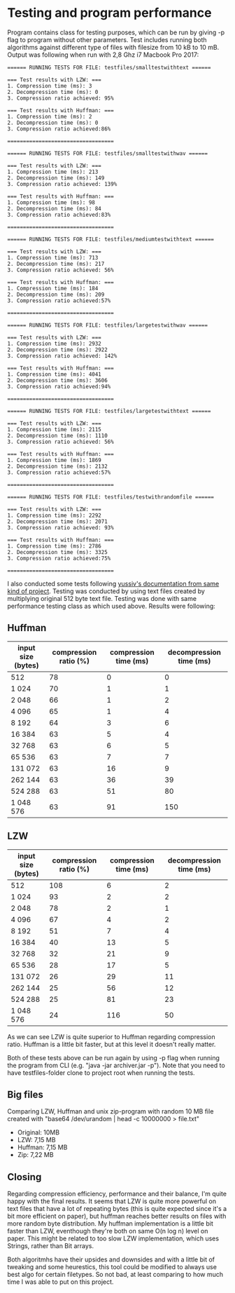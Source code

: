 # Testing and program performance

Program contains class for testing purposes, which can be run by giving -p flag to program without other parameters. Test includes running both algorithms against different type of files with filesize from 10 kB to 10 mB. Output was following when run with 2,8 Ghz i7 Macbook Pro 2017:

```
====== RUNNING TESTS FOR FILE: testfiles/smalltestwithtext ======

=== Test results with LZW: ===
1. Compression time (ms): 3
2. Decompression time (ms): 0
3. Compression ratio achieved: 95%

=== Test results with Huffman: ===
1. Compression time (ms): 2
2. Decompression time (ms): 0
3. Compression ratio achieved:86%

==================================

====== RUNNING TESTS FOR FILE: testfiles/smalltestwithwav ======

=== Test results with LZW: ===
1. Compression time (ms): 213
2. Decompression time (ms): 149
3. Compression ratio achieved: 139%

=== Test results with Huffman: ===
1. Compression time (ms): 98
2. Decompression time (ms): 84
3. Compression ratio achieved:83%

==================================

====== RUNNING TESTS FOR FILE: testfiles/mediumtestwithtext ======

=== Test results with LZW: ===
1. Compression time (ms): 713
2. Decompression time (ms): 217
3. Compression ratio achieved: 56%

=== Test results with Huffman: ===
1. Compression time (ms): 184
2. Decompression time (ms): 209
3. Compression ratio achieved:57%

==================================

====== RUNNING TESTS FOR FILE: testfiles/largetestwithwav ======

=== Test results with LZW: ===
1. Compression time (ms): 2932
2. Decompression time (ms): 2922
3. Compression ratio achieved: 142%

=== Test results with Huffman: ===
1. Compression time (ms): 4041
2. Decompression time (ms): 3606
3. Compression ratio achieved:94%

==================================

====== RUNNING TESTS FOR FILE: testfiles/largetestwithtext ======

=== Test results with LZW: ===
1. Compression time (ms): 2115
2. Decompression time (ms): 1110
3. Compression ratio achieved: 56%

=== Test results with Huffman: ===
1. Compression time (ms): 1869
2. Decompression time (ms): 2132
3. Compression ratio achieved:57%

==================================

====== RUNNING TESTS FOR FILE: testfiles/testwithrandomfile ======

=== Test results with LZW: ===
1. Compression time (ms): 2292
2. Decompression time (ms): 2071
3. Compression ratio achieved: 93%

=== Test results with Huffman: ===
1. Compression time (ms): 2786
2. Decompression time (ms): 3325
3. Compression ratio achieved:75%

==================================
```

I also conducted some tests following [yussiv's documentation from same kind of project](https://github.com/yussiv/Compress/blob/master/documentation/performance.md). Testing was conducted by using text files created by multiplying original 512 byte text file. Testing was done with same performance testing class as which used above. Results were following:

## Huffman

| input size (bytes) | compression ratio (%) | compression time (ms) | decompression time (ms) |
|---|---|---|---|
| 512 | 78 | 0 | 0 |
| 1 024 | 70 |  1  | 1 |
| 2 048 | 66 | 1 | 2 |
| 4 096 | 65 | 1 | 4 |
| 8 192 | 64 | 3 | 6 |
| 16 384 | 63 | 5 | 4 |
| 32 768 | 63 | 6 | 5 |
| 65 536 | 63 | 7 | 7 |
| 131 072 | 63 | 16 | 9 |
| 262 144 | 63 | 36 | 39 |
| 524 288 | 63 | 51 | 80 |
| 1 048 576 | 63 | 91 | 150 |

## LZW 

| input size (bytes) | compression ratio (%) | compression time (ms) | decompression time (ms) |
|---|---|---|---|
| 512 | 108 | 6 | 2 |
| 1 024 | 93 |  2  | 2 |
| 2 048 | 78 | 2 | 1 |
| 4 096 | 67 | 4 | 2 |
| 8 192 | 51 | 7 | 4 |
| 16 384 | 40 | 13 | 5 |
| 32 768 | 32 | 21 | 9 |
| 65 536 | 28 | 17 | 5 |
| 131 072 | 26 | 29 | 11 |
| 262 144 | 25 | 56 | 12 |
| 524 288 | 25 | 81 | 23  |
| 1 048 576 | 24 | 116 | 50 |


As we can see LZW is quite superior to Huffman regarding compression ratio. Huffman is a little bit faster, but at this level it doesn't really matter. 

Both of these tests above can be run again by using -p flag when running the program from CLI (e.g. "java -jar archiver.jar -p"). Note that you need to have testfiles-folder clone to project root when running the tests.

## Big files

Comparing LZW, Huffman and unix zip-program with random 10 MB file created with "base64 /dev/urandom | head -c 10000000 > file.txt"
- Original: 10MB
- LZW: 7,15 MB
- Huffman: 7,15 MB
- Zip: 7,22 MB

## Closing

Regarding compression efficiency, performance and their balance, I'm quite happy with the final results. It seems that LZW is quite more powerful on text files that have a lot of repeating bytes (this is quite expected since it's a bit more efficient on paper), but huffman reaches better results on files with more random byte distribution. My huffman implementation is a little bit faster than LZW, eventhough they're both on same O(n log n) level on paper. This might be related to too slow LZW implementation, which uses Strings, rather than Bit arrays. 

Both algoritmhs have their upsides and downsides and with a little bit of tweaking and some heurestics, this tool could be modified to always use best algo for certain filetypes. So not bad, at least comparing to how much time I was able to put on this project.
